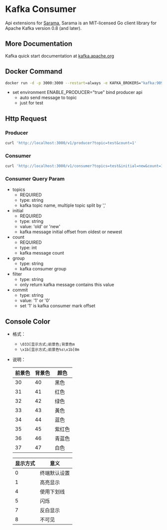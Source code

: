 # Kafka Consumer

Api extensions for [Sarama](https://github.com/Shopify/sarama), Sarama is an MIT-licensed Go client library for Apache Kafka version 0.8 (and later).

## More Documentation

Kafka quick start documentation at [kafka.apache.org](http://kafka.apache.org/quickstart)

## Docker Command

```bash
docker run -d -p 3000:3000 --restart=always -e KAFKA_BROKERS="kafka:9092" --name kafka-consumer siriuszg/kafka-consumer:TAG
```

* set environment ENABLE_PRODUCER="true" bind producer api
  * auto send message to topic
  * just for test

## Http Request

### Producer

```bash
curl 'http://localhost:3000/v1/producer?topic=test&count=1'
```

### Consumer

```bash
curl 'http://localhost:3000/v1/consumer?topics=test&initial=new&count=10'
```

### Consumer Query Param

* topics
  * REQUIRED
  * type: string
  * kafka topic name, multiple topic split by ','
* initial
  * REQUIRED
  * type: string
  * value: 'old' or 'new'
  * kafka message initial offset from oldest or newest
* count
  * REQUIRED
  * type: int
  * kafka message count
* group
  * type: string
  * kafka consumer group
* filter
  * type: string
  * only return kafka message contains this value
* commit
  * type: string
  * value: '1' or '0'
  * set '1' is kafka consumer mark offset

## Console Color

* 格式：
  * `\033[显示方式;前景色;背景色m`
  * `\x1b[显示方式;前景色%s\x1b[0m`
* 说明：

    |前景色|背景色|颜色|
    |---|---|---|
    |30|40|黑色|
    |31|41|红色|
    |32|42|绿色|
    |33|43|黃色|
    |34|44|蓝色|
    |35|45|紫红色|
    |36|46|青蓝色|
    |37|47|白色|

    |显示方式|意义|
    |---|---|
    |0|终端默认设置|
    |1|高亮显示|
    |4|使用下划线|
    |5|闪烁|
    |7|反白显示|
    |8|不可见|
